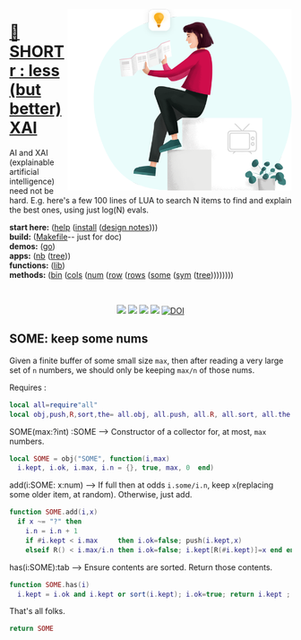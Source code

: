 <a href="all.md"><img align=right width=400 src="xai4.png"></a>

# [:high_brightness: SHORTr : less (but better) XAI](all.md)


AI and XAI (explainable artificial intelligence) need not be
hard.  E.g. here's a few 100 lines of LUA
to search N items to  find and explain the best ones, using just
log(N) evals.  

**start here:**  ([help](all.md) ([install](/INSTALL.md) ([design notes](design.md))))                                                                                               
**build:**       ([Makefile](https://github.com/timm/shortr/blob/master/etc/src/Makefile)-- just for doc)                                                                           
**demos:**       ([go](go.md))                                                                                                                                                      
**apps:**         ([nb](nb.md) ([tree](tree.md)))   
**functions:**   ([lib](lib.md))     
**methods:**    ([bin](bin.md) ([cols](cols.md) ([num](num.md) ([row](row.md) ([rows](rows.md) ([some](some.md) ([sym](sym.md) ([tree](tree.md)))))))))


<br clear=all>
<p align=center>
<a href=".."><img src="https://img.shields.io/badge/Lua-%232C2D72.svg?logo=lua&logoColor=white"></a>
<a href=".."><img src="https://img.shields.io/badge/checked--by-syntastic-yellow?logo=Checkmarx&logoColor=white"></a>
<a href="https://github.com/timm/shortr/actions/workflows/tests.yml"><img src="https://github.com/timm/shortr/actions/workflows/tests.yml/badge.svg"></a>
<a href="https://opensource.org/licenses/BSD-2-Clause"><img  src="https://img.shields.io/badge/License-BSD%202--Clause-orange.svg?logo=opensourceinitiative&logoColor=white"></a>
<a href="https://zenodo.org/badge/latestdoi/206205826"> <img  src="https://zenodo.org/badge/206205826.svg" alt="DOI"></a> 
</p>

## SOME: keep some nums
Given a finite buffer of some small size `max`, then after reading 
a very large set of `n` numbers, we should only be keeping `max/n` of those nums.

Requires :



```lua
local all=require"all"
local obj,push,R,sort,the= all.obj, all.push, all.R, all.sort, all.the
```


SOME(max:?int) :SOME --> Constructor of a collector for, at most, `max` numbers.



```lua
local SOME = obj("SOME", function(i,max) 
  i.kept, i.ok, i.max, i.n = {}, true, max, 0  end)
```


add(i:SOME: x:num) --> 
If full then at odds `i.some/i.n`, keep `x`(replacing some older item, at random).
Otherwise, just add.



```lua
function SOME.add(i,x)
  if x ~= "?" then 
    i.n = i.n + 1
    if #i.kept < i.max     then i.ok=false; push(i.kept,x) 
    elseif R() < i.max/i.n then i.ok=false; i.kept[R(#i.kept)]=x end end end 
```


has(i:SOME):tab --> Ensure contents are sorted. Return those contents.



```lua
function SOME.has(i)
  i.kept = i.ok and i.kept or sort(i.kept); i.ok=true; return i.kept ; end
```


That's all folks.



```lua
return SOME
```


